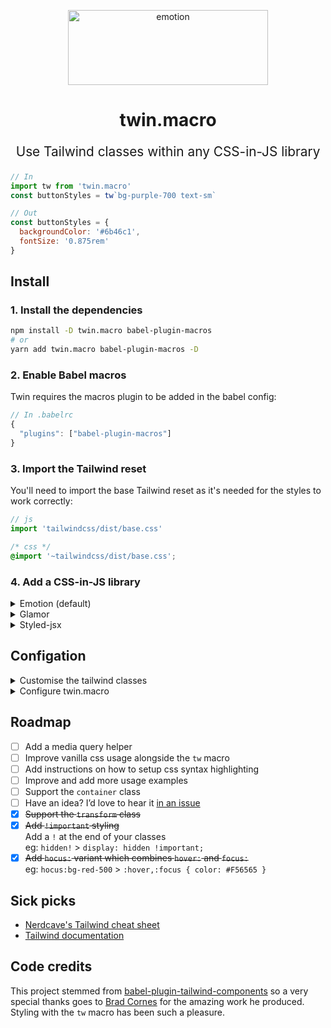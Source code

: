 <p align="center">
  <img src="https://i.imgur.com/iWBWhY0.png" alt="emotion" height="120" width="320">
  <h1 align="center">twin.macro</h1>
</p>
<p align="center" style="font-size: 1.3rem;">Use Tailwind classes within any CSS-in-JS library<br /></p>

```js
// In
import tw from 'twin.macro'
const buttonStyles = tw`bg-purple-700 text-sm`
```

```js
// Out
const buttonStyles = {
  backgroundColor: '#6b46c1',
  fontSize: '0.875rem'
}
```

## Install

### 1. Install the dependencies

```bash
npm install -D twin.macro babel-plugin-macros
# or
yarn add twin.macro babel-plugin-macros -D
```

### 2. Enable Babel macros

Twin requires the macros plugin to be added in the babel config:

```js
// In .babelrc
{
  "plugins": ["babel-plugin-macros"]
}
```

### 3. Import the Tailwind reset

You'll need to import the base Tailwind reset as it's needed for the styles to work correctly:

```js
// js
import 'tailwindcss/dist/base.css'
```

```css
/* css */
@import '~tailwindcss/dist/base.css';
```

### 4. Add a CSS-in-JS library

<details>
  <summary>Emotion (default)</summary>

## [Emotion](https://github.com/emotion-js/emotion)

#### Getting started

```bash
npm install -D @emotion/core @emotion/styled
# or
yarn add @emotion/core @emotion/styled -D
```

#### Basic example

```js
import tw from 'twin.macro'
import { css } from '@emotion/core'

const style = css(tw`font-mono text-sm text-red-500 hover:text-blue-500`)

const Button = () => <button {...style}>Success</button>
```

#### React example

```js
import React from 'react'
import tw from 'twin.macro'
import styled from '@emotion/styled/macro'
import { css } from '@emotion/core'

// Use the tw operator to create elements and style them,
// this will keep your classes on a single line.
const BtnPrimary = tw.button`text-white hover:bg-black`

// When you need to use vanilla css then use styled to create
// the element and use tw inside the backticks to add your classes.
const BtnSecondary = styled.button`
  ${tw`text-white bg-blue-500`}
  &:hover {
    ${tw`bg-black`}
  }
`

// When working with conditional props in styled you can use tw or css
// This example passes in the props to be used anywhere within the backticks
const BtnTertiary = styled.button(
  ({ isSmall, isExtraPadded }) => css`
    font-size: 1em;
    ${isSmall && tw`text-sm`}

    ${isExtraPadded
      ? tw`px-12 py-8`
      : css`
          padding: 5px 10px;
        `}
  `
)

// Alternatively, props can also be passed in on the line you need them
const BtnTertiary = styled.button`
  // These two lines are equivalent:
  ${({ isSmall }) => isSmall && tw`text-sm`}
  ${props => props.isSmall && tw`text-sm`}
`

const ButtonSet = () => (
  <>
    <BtnPrimary>Submit</BtnPrimary>
    <BtnSecondary>Cancel</BtnSecondary>
    <BtnTertiary isSmall isExtraPadded>
      Cancel
    </BtnTertiary>
  </>
)
```

<hr />

</details>

<details>
  <summary>Glamor</summary>

### [Glamor](https://github.com/threepointone/glamor)

```js
import { css } from 'glamor'
import tw from 'twin.macro'

const style = css(tw`font-mono text-sm text-red-500 hover:text-blue-500`)

const App = () => <div {...style}>Success</div>
```

<hr />
</details>

<details>
  <summary>Styled-jsx</summary>

### [Styled-jsx](https://github.com/zeit/styled-jsx)

```js
import tw from 'twin.macro'

const App = () => (
  <div>
    <button className="button">Success</button>
    <style jsx>{`
      .button {
        ${tw`font-mono text-sm text-red-500 hover:text-blue-500`}
      }
    `}</style>
  </div>
)
```

When used inside a `<style>` element the tagged template literal (``) is transformed into a CSS string.

Also, when using `hover:*`, `focus:*`, or media query (e.g. `sm:*`) class names the output is nested. Use [styled-jsx-plugin-postcss](https://github.com/giuseppeg/styled-jsx-plugin-postcss) and [postcss-nested](https://github.com/postcss/postcss-nested) to allow nesting.

<hr />
</details>

## Configation

<details>
  <summary>Customise the tailwind classes</summary>
<br>

> It’s important to know that you don’t need a `tailwind.config.js` to use Twin. You already have access to every class with every variant.
> Unlike Tailwind, twin.macro only generates styles for the classes you use. This means you don’t need to use additional tools like purgeCSS.

Customising classes is done in `tailwind.config.js`.<br/>Here's two types of configs to get you started:<br/>

a) Add the [simple config](https://raw.githubusercontent.com/tailwindcss/tailwindcss/master/stubs/simpleConfig.stub.js)

```bash
curl https://raw.githubusercontent.com/tailwindcss/tailwindcss/master/stubs/simpleConfig.stub.js > tailwind.config.js
```

b) Add the [full config](https://raw.githubusercontent.com/tailwindcss/tailwindcss/master/stubs/defaultConfig.stub.js)

```bash
curl https://raw.githubusercontent.com/tailwindcss/tailwindcss/master/stubs/defaultConfig.stub.js > tailwind.config.js
```

In the config, there only needs to be a `theme: {...}` entry so feel free to cleanup.

You can overwrite or extend classes the same way as Tailwind.<br/>
Overwrite parts of the base config in `theme: { ... }` and extend in `theme: { extend: { ... } }`.<br/>
Read more in the [Tailwind theme docs](https://tailwindcss.com/docs/theme).

</details>

<details>
  <summary>Configure twin.macro</summary>
<br>

Create a `babel-plugin-macros.config.js` in your project root to configure twin.macro.

```js
// babel-plugin-macros.config.js
module.exports = {
  twin: {
    config: './tailwind.config.js',
    styled: '@emotion/styled',
    format: 'auto',
    debug: false
  }
}
```

| Name   | Type      | Default                  | Description                                                                                                            |
| ------ | --------- | ------------------------ | ---------------------------------------------------------------------------------------------------------------------- |
| config | `string`  | `"./tailwind.config.js"` | The path to your tailwind config                                                                                       |
| styled | `string`  | `"@emotion/styled"`      | The css-in-js library to import behind the scenes when using `tw`                                                      |
| format | `string`  | `"auto"`                 | CSS output format. Output can be an object except when inside a `<style>` element. `"object"`, `"string"`, or `"auto"` |
| debug  | `boolean` | `false`                  | Display information about the Tailwind class conversions                                                               |

</details>

## Roadmap

- [ ] Add a media query helper
- [ ] Improve vanilla css usage alongside the `tw` macro
- [ ] Add instructions on how to setup css syntax highlighting
- [ ] Improve and add more usage examples
- [ ] Support the `container` class
- [ ] Have an idea? I’d love to hear it [in an issue](https://github.com/ben-rogerson/twin.macro/issues)
- [x] ~~Support the `transform` class~~
- [x] ~~Add `!important` styling~~<br/>Add a `!` at the end of your classes<br/>eg: `hidden!` > `display: hidden !important;`
- [x] ~~Add `hocus:` variant which combines `hover:` and `focus:`~~<br/>eg: `hocus:bg-red-500` > `:hover,:focus { color: #F56565 }`

## Sick picks

- [Nerdcave's Tailwind cheat sheet](https://nerdcave.com/tailwind-cheat-sheet)
- [Tailwind documentation](https://tailwindcss.com/docs/installation)

## Code credits

This project stemmed from [babel-plugin-tailwind-components](https://github.com/bradlc/babel-plugin-tailwind-components) so a very special thanks goes to [Brad Cornes](https://github.com/bradlc) for the amazing work he produced. Styling with the `tw` macro has been such a pleasure.

